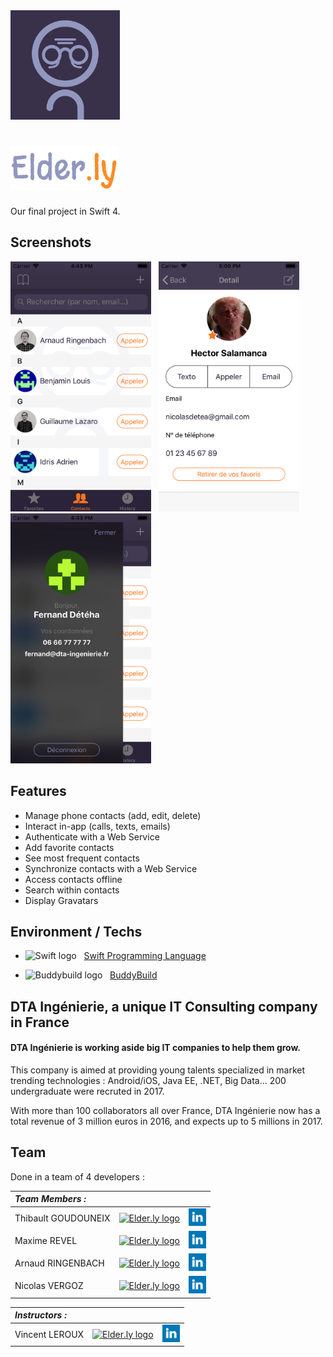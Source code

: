 <img src="https://raw.githubusercontent.com/Cocatrix/Elder.ly/master/Elder.ly/Assets.xcassets/AppIcon.appiconset/Elder.ly.png" alt="Elder.ly logo" height="175" />

# <img src="https://raw.githubusercontent.com/Cocatrix/Elder.ly/master/Elder.ly/Assets.xcassets/elder.ly-logotype.imageset/elderly-logotype.png" alt="Elder.ly logo" height="70" />

Our final project in Swift 4.

## Screenshots
<img src="./Screenshots/screenshot-list.png" alt="Elder.ly screenshot list" height="400" /> &nbsp;
<img src="./Screenshots/screenshot-details.png" alt="Elder.ly screenshot details" height="400" /> &nbsp;
<img src="./Screenshots/screenshot-menu.png" alt="Elder.ly screenshot menu" height="400" />

## Features
- Manage phone contacts (add, edit, delete)
- Interact in-app (calls, texts, emails)
- Authenticate with a Web Service
- Add favorite contacts
- See most frequent contacts
- Synchronize contacts with a Web Service
- Access contacts offline
- Search within contacts
- Display Gravatars

## Environment / Techs
- <img src="https://upload.wikimedia.org/wikipedia/commons/thumb/9/9d/Swift_logo.svg/2000px-Swift_logo.svg.png" alt="Swift logo" width="30" > &nbsp;
[Swift Programming Language](https://github.com/apple/swift)

- <img src="https://avatars0.githubusercontent.com/u/10718871?s=200&v=4" alt="Buddybuild logo" width="30" > &nbsp;
[BuddyBuild](https://www.buddybuild.com/)

## DTA Ingénierie, a unique IT Consulting company in France

#### DTA Ingénierie is working aside big IT companies to help them grow.

This company is aimed at providing young talents specialized in market trending technologies : Android/iOS, Java EE, .NET, Big Data... 200 undergraduate were recruted in 2017.

With more than 100 collaborators all over France, DTA Ingénierie now has a total revenue of 3 million euros in 2016, and expects up to 5 millions in 2017.

## Team
Done in a team of 4 developers :

| *Team Members :* | | |
| :-- | -- | --: |
| Thibault GOUDOUNEIX | <a href="https://github.com/Nilmanduil"><img src="https://camo.githubusercontent.com/d0518022b7a02d405ad5112a0c8aa455cbfe952e/68747470733a2f2f6564656e742e6769746875622e696f2f537570657254696e7949636f6e732f696d616765732f7376672f6769746875622e737667" alt="Elder.ly logo" height="28" /></a> | <a href="https://www.linkedin.com/in/tgoudouneix/"><img src="https://raw.githubusercontent.com/edent/SuperTinyIcons/master/images/svg/linkedin.svg?sanitize=true" alt="Elder.ly logo" height="28" /></a> |
| Maxime REVEL | <a href="https://github.com/Cocatrix"><img src="https://camo.githubusercontent.com/d0518022b7a02d405ad5112a0c8aa455cbfe952e/68747470733a2f2f6564656e742e6769746875622e696f2f537570657254696e7949636f6e732f696d616765732f7376672f6769746875622e737667" alt="Elder.ly logo" height="28" /></a> | <a href="https://www.linkedin.com/in/maximerevel/"><img src="https://raw.githubusercontent.com/edent/SuperTinyIcons/master/images/svg/linkedin.svg?sanitize=true" alt="Elder.ly logo" height="28" /></a> |
| Arnaud RINGENBACH | <a href="https://github.com/newatox"><img src="https://camo.githubusercontent.com/d0518022b7a02d405ad5112a0c8aa455cbfe952e/68747470733a2f2f6564656e742e6769746875622e696f2f537570657254696e7949636f6e732f696d616765732f7376672f6769746875622e737667" alt="Elder.ly logo" height="28" /></a> | <a href="https://www.linkedin.com/in/arnaud-ringenbach-91776b153/"><img src="https://raw.githubusercontent.com/edent/SuperTinyIcons/master/images/svg/linkedin.svg?sanitize=true" alt="Elder.ly logo" height="28" /></a> |
| Nicolas VERGOZ | <a href="https://github.com/nicolasvergoz"><img src="https://camo.githubusercontent.com/d0518022b7a02d405ad5112a0c8aa455cbfe952e/68747470733a2f2f6564656e742e6769746875622e696f2f537570657254696e7949636f6e732f696d616765732f7376672f6769746875622e737667" alt="Elder.ly logo" height="28" /></a> | <a href="https://www.linkedin.com/in/nicolas-vergoz/"><img src="https://raw.githubusercontent.com/edent/SuperTinyIcons/master/images/svg/linkedin.svg?sanitize=true" alt="Elder.ly logo" height="28" /></a> |

| *Instructors :* | | |
| :-- | -- | --: |
| Vincent LEROUX | <a href="https://github.com/DrRoux"><img src="https://camo.githubusercontent.com/d0518022b7a02d405ad5112a0c8aa455cbfe952e/68747470733a2f2f6564656e742e6769746875622e696f2f537570657254696e7949636f6e732f696d616765732f7376672f6769746875622e737667" alt="Elder.ly logo" height="28" /></a> | <a href="https://www.linkedin.com/in/lerouxvincentlink/"><img src="https://raw.githubusercontent.com/edent/SuperTinyIcons/master/images/svg/linkedin.svg?sanitize=true" alt="Elder.ly logo" height="28" /></a> |
